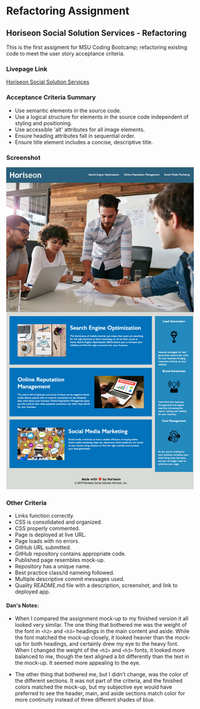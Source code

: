 # Refactoring Assignment
## Horiseon Social Solution Services - Refactoring

This is the first assigment for MSU Coding Bootcamp; refactoring existing code to meet the user story acceptance criteria.

### Livepage Link
[Horiseon Social Solution Services](https://danshoup.github.io/horiseon-assignment/)

### Acceptance Criteria Summary
- Use semantic elements in the source code.
- Use a logical structure for elements in the source code independent of styling and positioning.
- Use accessible 'alt' attributes for all image elements.
- Ensure heading attributes fall in sequential order.
- Ensure title element includes a concise, descriptive title.

### Screenshot
![Landing Page Screen Shot](assets/HoriseonScreenshot.png)

### Other Criteria
- Links function correctly.
- CSS is consolidated and organized.
- CSS properly commented.
- Page is deployed at live URL.
- Page loads with no errors.
- GitHub URL submitted.
- GitHub repository contains appropriate code.
- Published page resembles mock-up.
- Repository has a unique name.
- Best practice class/id nameing followed.
- Multiple descriptive commit messages used.
- Quality README.md file with a description, screenshot, and link to deployed app.

#### Dan's Notes:
- When I compared the assignment mock-up to my finished version it all looked very similar.  The one thing that bothered me was the weight of the font in `<h2>` and `<h3>` headings in the main content and aside.  While the font matched the mock-up closely, it looked heavier than the mock-up for both headings, and certainly drew my eye to the heavy font. When I changed the weight of the `<h2>` and `<h3>` fonts, it looked more balanced to me, though the text aligned a bit differently than the text in the mock-up.  It seemed more appealing to the eye. 

- The other thing that bothered me, but I didn't change, was the color of the different sections.  It was not part of the criteria, and the finished colors matched the mock-up, but my subjective eye would have preferred to see the header, main, and aside sections match color for more continuity instead of three different shades of blue.
